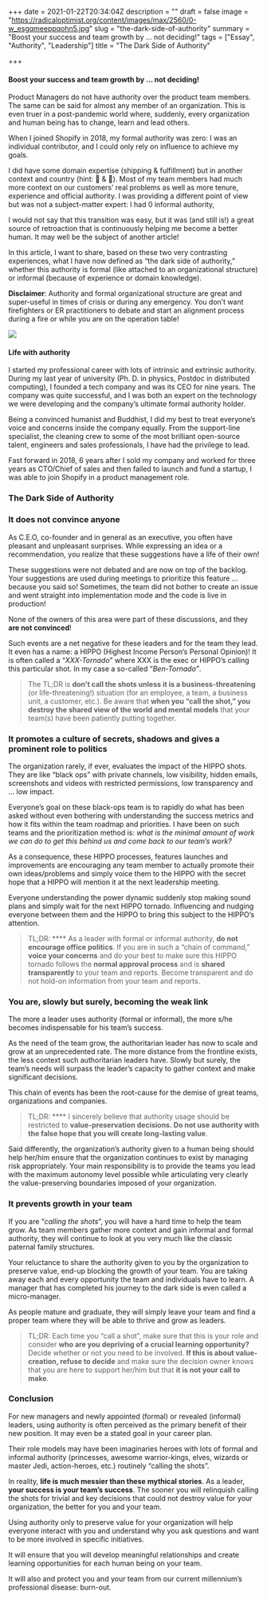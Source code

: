 +++
date = 2021-01-22T20:34:04Z
description = ""
draft = false
image = "https://radicaloptimist.org/content/images/max/2560/0-w_esgqmeeppqohn5.jpg"
slug = "the-dark-side-of-authority"
summary = "Boost your success and team growth by … not deciding!"
tags = ["Essay", "Authority", "Leadership"]
title = "The Dark Side of Authority"

+++


#### Boost your success and team growth by … not deciding!

Product Managers do not have authority over the product team members. The same can be said for almost any member of an organization. This is even truer in a post-pandemic world where, suddenly, every organization and human being has to change, learn and lead others.

When I joined Shopify in 2018, my formal authority was zero: I was an individual contributor, and I could only rely on influence to achieve my goals.

I did have some domain expertise (shipping & fulfillment) but in another context and country (hint: 🍷 & 🦘). Most of my team members had much more context on our customers’ real problems as well as more tenure, experience and official authority. I was providing a different point of view but was not a subject-matter expert: I had 0 informal authority,

I would not say that this transition was easy, but it was (and still is!) a great source of retroaction that is continuously helping me become a better human. It may well be the subject of another article!

In this article, I want to share, based on these two very contrasting experiences, what I have now defined as “the dark side of authority,” whether this authority is formal (like attached to an organizational structure) or informal (because of experience or domain knowledge).

**Disclaimer**: Authority and formal organizational structure are great and super-useful in times of crisis or during any emergency. You don’t want firefighters or ER practitioners to debate and start an alignment process during a fire or while you are on the operation table!

<IMG src="https://radicaloptimist.org/content/images/max/800/1-me2c0poaagnb-npzwlk1lw.png" >

#### Life with authority

I started my professional career with lots of intrinsic and extrinsic authority. During my last year of university (Ph. D. in physics, Postdoc in distributed computing), I founded a tech company and was its CEO for nine years. The company was quite successful, and I was both an expert on the technology we were developing and the company’s ultimate formal authority holder.

Being a convinced humanist and Buddhist, I did my best to treat everyone’s voice and concerns inside the company equally. From the support-line specialist, the cleaning crew to some of the most brilliant open-source talent, engineers and sales professionals, I have had the privilege to lead.

Fast forward in 2018, 6 years after I sold my company and worked for three years as CTO/Chief of sales and then failed to launch and fund a startup, I was able to join Shopify in a product management role.

### The Dark Side of Authority

### It does not convince anyone

As C.E.O, co-founder and in general as an executive, you often have pleasant and unpleasant surprises. While expressing an idea or a recommendation, you realize that these suggestions have a life of their own!

These suggestions were not debated and are now on top of the backlog. Your suggestions are used during meetings to prioritize this feature … because you said so! Sometimes, the team did not bother to create an issue and went straight into implementation mode and the code is live in production!

None of the owners of this area were part of these discussions, and they **are not convinced**!

Such events are a net negative for these leaders and for the team they lead. It even has a name: a HIPPO (Highest Income Person‘s Personal Opinion)! It is often called a “_XXX-Tornado_” where XXX is the exec or HIPPO’s calling this particular shot. In my case a so-called “_Ben-Tornado”_.

> The TL;DR is **don’t call the shots unless it is a business-threatening** (or life-threatening!) situation (for an employee, a team, a business unit, a customer, etc.). Be aware that **when you “call the shot,” you destroy the shared view of the world and mental models** that your team(s) have been patiently putting together.

### It promotes a culture of secrets, shadows and gives a prominent role to politics

The organization rarely, if ever, evaluates the impact of the HIPPO shots. They are like “black ops” with private channels, low visibility, hidden emails, screenshots and videos with restricted permissions, low transparency and … low impact.

Everyone’s goal on these black-ops team is to rapidly do what has been asked without even bothering with understanding the success metrics and how it fits within the team roadmap and priorities. I have been on such teams and the prioritization method is: _what is the minimal amount of work we can do to get this behind us and come back to our team’s work?_

As a consequence, these HIPPO processes, features launches and improvements are encouraging any team member to actually promote their own ideas/problems and simply voice them to the HIPPO with the secret hope that a HIPPO will mention it at the next leadership meeting.

Everyone understanding the power dynamic suddenly stop making sound plans and simply wait for the next HIPPO tornado. Influencing and nudging everyone between them and the HIPPO to bring this subject to the HIPPO’s attention.

> TL;DR: **** As a leader with formal or informal authority, **do not encourage office politics**. If you are in such a “chain of command,” **voice your concerns** and do your best to make sure this HIPPO tornado follows the **normal approval process** and is **shared transparently** to your team and reports. Become transparent and do not hold-on information from your team and reports.

### You are, slowly but surely, becoming the weak link

The more a leader uses authority (formal or informal), the more s/he becomes indispensable for his team’s success.

As the need of the team grow, the authoritarian leader has now to scale and grow at an unprecedented rate. The more distance from the frontline exists, the less context such authoritarian leaders have. Slowly but surely, the team’s needs will surpass the leader’s capacity to gather context and make significant decisions.

This chain of events has been the root-cause for the demise of great teams, organizations and companies.

> TL;DR: **** I sincerely believe that authority usage should be restricted to **value-preservation decisions. Do not use authority with the false hope that you will create long-lasting value**.

Said differently, the organization’s authority given to a human being should help her/him ensure that the organization continues to exist by managing risk appropriately. Your main responsibility is to provide the teams you lead with the maximum autonomy level possible while articulating very clearly the value-preserving boundaries imposed of your organization.

### It prevents growth in your team

If you are “_calling the shots_”, you will have a hard time to help the team grow. As team members gather more context and gain informal and formal authority, they will continue to look at you very much like the classic paternal family structures.

Your reluctance to share the authority given to you by the organization to preserve value, end-up blocking the growth of your team. You are taking away each and every opportunity the team and individuals have to learn. A manager that has completed his journey to the dark side is even called a micro-manager.

As people mature and graduate, they will simply leave your team and find a proper team where they will be able to thrive and grow as leaders.

> TL;DR: Each time you “call a shot”, make sure that this is your role and consider **who are you depriving of a crucial learning opportunity?** Decide whether or not you need to be involved. **If this is about value-creation, refuse to decide** and make sure the decision owner knows that you are here to support her/him but that **it is not your call to make**.

### Conclusion

For new managers and newly appointed (formal) or revealed (informal) leaders, using authority is often perceived as the primary benefit of their new position. It may even be a stated goal in your career plan.

Their role models may have been imaginaries heroes with lots of formal and informal authority (princesses, awesome warrior-kings, elves, wizards or master Jedi, action-heroes, etc.) routinely “calling the shots”.

In reality, **life is much messier than these mythical stories**. As a leader, **your success is your team’s success**. The sooner you will relinquish calling the shots for trivial and key decisions that could not destroy value for your organization, the better for you and your team.

Using authority only to preserve value for your organization will help everyone interact with you and understand why you ask questions and want to be more involved in specific initiatives.

It will ensure that you will develop meaningful relationships and create learning opportunities for each human being on your team.

It will also and protect you and your team from our current millennium’s professional disease: burn-out.


